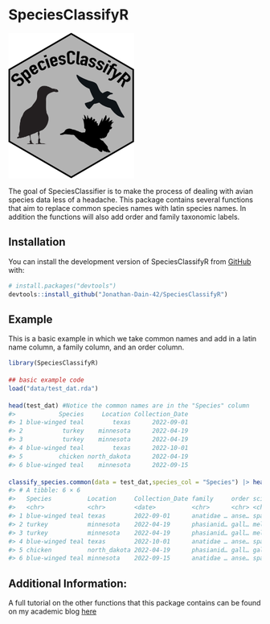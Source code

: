 
<!-- README.md is generated from README.Rmd. Please edit that file -->

# SpeciesClassifyR

<!-- badges: start -->
<!-- badges: end -->

<img src="Development_Speccies_Class/Untitled-1.png" width="250" />

The goal of SpeciesClassifier is to make the process of dealing with
avian species data less of a headache. This package contains several
functions that aim to replace common species names with latin species
names. In addition the functions will also add order and family
taxonomic labels.

## Installation

You can install the development version of SpeciesClassifyR from
[GitHub](https://github.com/) with:

``` r
# install.packages("devtools")
devtools::install_github("Jonathan-Dain-42/SpeciesClassifyR")
```

## Example

This is a basic example in which we take common names and add in a latin
name column, a family column, and an order column.

``` r
library(SpeciesClassifyR)

## basic example code
load("data/test_dat.rda")

head(test_dat) #Notice the common names are in the "Species" column
#>            Species     Location Collection_Date
#> 1 blue-winged teal        texas      2022-09-01
#> 2           turkey    minnesota      2022-04-19
#> 3           turkey    minnesota      2022-04-19
#> 4 blue-winged teal        texas      2022-10-01
#> 5          chicken north_dakota      2022-04-19
#> 6 blue-winged teal    minnesota      2022-09-15

classify_species.common(data = test_dat,species_col = "Species") |> head()
#> # A tibble: 6 × 6
#>   Species          Location     Collection_Date family     order scientific.name
#>   <chr>            <chr>        <date>          <chr>      <chr> <chr>          
#> 1 blue-winged teal texas        2022-09-01      anatidae … anse… spatula discors
#> 2 turkey           minnesota    2022-04-19      phasianid… gall… meleagris gall…
#> 3 turkey           minnesota    2022-04-19      phasianid… gall… meleagris gall…
#> 4 blue-winged teal texas        2022-10-01      anatidae … anse… spatula discors
#> 5 chicken          north_dakota 2022-04-19      phasianid… gall… gallus gallus  
#> 6 blue-winged teal minnesota    2022-09-15      anatidae … anse… spatula discors
```

## Additional Information:

A full tutorial on the other functions that this package contains can be
found on my academic blog [here]()
